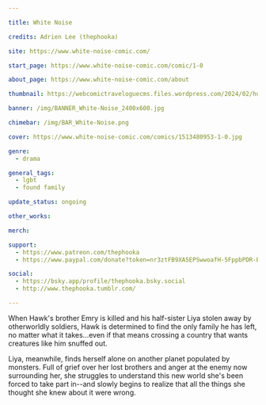 ```yaml
---

title: White Noise

credits: Adrien Lee (thephooka)

site: https://www.white-noise-comic.com/

start_page: https://www.white-noise-comic.com/comic/1-0

about_page: https://www.white-noise-comic.com/about

thumbnail: https://webcomictraveloguecms.files.wordpress.com/2024/02/hubbox_whitenoise.png

banner: /img/BANNER_White-Noise_2400x600.jpg

chimebar: /img/BAR_White-Noise.png

cover: https://www.white-noise-comic.com/comics/1513480953-1-0.jpg

genre: 
  - drama

general_tags: 
  - lgbt
  - found family

update_status: ongoing

other_works:

merch: 

support: 
  - https://www.patreon.com/thephooka
  - https://www.paypal.com/donate?token=nr3ztFB9XA5EPSwwoafH-5FppbPDR-BqIEj15T-ufTFdQ9lp3ugcHQsTHfwvSB3bmcA1mO3qbvx_dDQM

social: 
  - https://bsky.app/profile/thephooka.bsky.social
  - http://www.thephooka.tumblr.com/

---
```


When Hawk's brother Emry is killed and his half-sister Liya stolen away by otherworldly soldiers, Hawk is determined to find the only family he has left, no matter what it takes...even if that means crossing a country that wants creatures like him snuffed out.

Liya, meanwhile, finds herself alone on another planet populated by monsters. Full of grief over her lost brothers and anger at the enemy now surrounding her, she struggles to understand this new world she's been forced to take part in--and slowly begins to realize that all the things she thought she knew about it were wrong.

